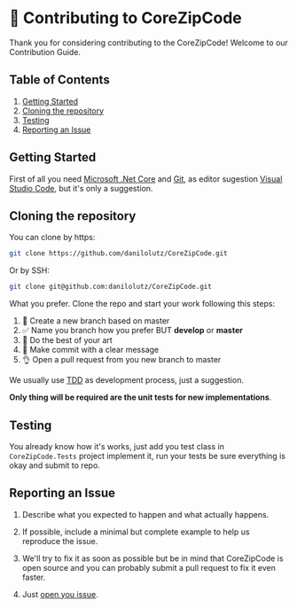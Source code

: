 # :construction_worker: Contributing to CoreZipCode

Thank you for considering contributing to the CoreZipCode! Welcome to our Contribution Guide.

## Table of Contents

1. [Getting Started](#getting-started)
2. [Cloning the repository](#cloning-the-repository)
3. [Testing](#testing)
4. [Reporting an Issue](#reporting-an-issue)

## Getting Started

First of all you need [Microsoft .Net Core](https://dotnet.github.io/) and [Git](https://git-scm.com/), as editor sugestion [Visual Studio Code](https://code.visualstudio.com/), but it's only a suggestion.

## Cloning the repository

You can clone by https:

```bash
git clone https://github.com/danilolutz/CoreZipCode.git
```

Or by SSH:

```bash
git clone git@github.com:danilolutz/CoreZipCode.git
```

What you prefer. Clone the repo and start your work following this steps: 

1. :wrench: Create a new branch based on master 
2. :white_check_mark: Name you branch how you prefer BUT **develop** or **master**
3. :art: Do the best of your art
4. :pencil: Make commit with a clear message
5. :ok_hand: Open a pull request from you new branch to master

We usually use [TDD](https://pt.wikipedia.org/wiki/Test_Driven_Development) as development process, just a suggestion. 

**Only thing will be required are the unit tests for new implementations**.

## Testing

You already know how it's works, just add you test class in ```CoreZipCode.Tests``` project implement it, run your tests be sure everything is okay and submit to repo.

## Reporting an Issue

1. Describe what you expected to happen and what actually happens.

2. If possible, include a minimal but complete example to help us reproduce the issue.

3. We'll try to fix it as soon as possible but be in mind that CoreZipCode is open source and you can probably submit a pull request to fix it even faster.

4. Just [open you issue](https://github.com/danilolutz/CoreZipCode/issues/new).
